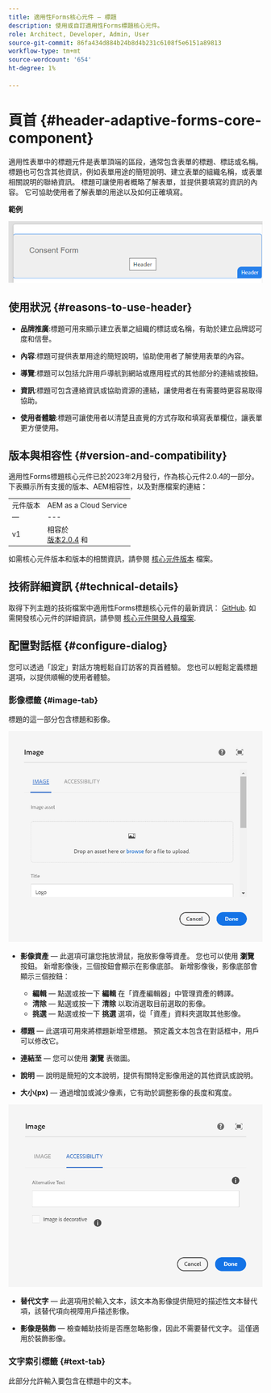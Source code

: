 ```yaml
---
title: 適用性Forms核心元件 — 標題
description: 使用或自訂適用性Forms標題核心元件。
role: Architect, Developer, Admin, User
source-git-commit: 86fa434d884b24b8d4b231c6108f5e6151a89813
workflow-type: tm+mt
source-wordcount: '654'
ht-degree: 1%

---
```



# 頁首 {#header-adaptive-forms-core-component}

適用性表單中的標題元件是表單頂端的區段，通常包含表單的標題、標誌或名稱。 標題也可包含其他資訊，例如表單用途的簡短說明、建立表單的組織名稱，或表單相關說明的聯絡資訊。 標題可讓使用者概略了解表單，並提供要填寫的資訊的內容。 它可協助使用者了解表單的用途以及如何正確填寫。

**範例**

![](/help/adaptive-forms/assets/header.png)

## 使用狀況 {#reasons-to-use-header}

* **品牌推廣**:標題可用來顯示建立表單之組織的標誌或名稱，有助於建立品牌認可度和信譽。

* **內容**:標題可提供表單用途的簡短說明，協助使用者了解使用表單的內容。

* **導覽**:標題可以包括允許用戶導航到網站或應用程式的其他部分的連結或按鈕。

* **資訊**:標題可包含連絡資訊或協助資源的連結，讓使用者在有需要時更容易取得協助。

* **使用者體驗**:標題可讓使用者以清楚且直覺的方式存取和填寫表單欄位，讓表單更方便使用。

## 版本與相容性 {#version-and-compatibility}

適用性Forms標題核心元件已於2023年2月發行，作為核心元件2.0.4的一部分。下表顯示所有支援的版本、AEM相容性，以及對應檔案的連結：

|  |  |
|---|---|
| 元件版本 | AEM as a Cloud Service  |
| — | --- |
| v1 | 相容於<br>[版本2.0.4](/help/versions.md) 和 | 相容 | 相容 |
如需核心元件版本和版本的相關資訊，請參閱 [核心元件版本](/help/versions.md) 檔案。


<!-- ## Sample Component Output {#sample-component-output}

To experience the Accordion Component as well as see examples of its configuration options as well as HTML and JSON output, visit the [Component Library](https://adobe.com/go/aem_cmp_library_accordion). -->


## 技術詳細資訊 {#technical-details}

取得下列主題的技術檔案中適用性Forms標題核心元件的最新資訊： [GitHub](https://github.com/adobe/aem-core-forms-components/tree/master/ui.af.apps/src/main/content/jcr_root/apps/core/fd/components/form/pageheader/v1/pageheader). 如需開發核心元件的詳細資訊，請參閱 [核心元件開發人員檔案](/help/developing/overview.md).

## 配置對話框 {#configure-dialog}

您可以透過「設定」對話方塊輕鬆自訂訪客的頁首體驗。 您也可以輕鬆定義標題選項，以提供順暢的使用者體驗。

### 影像標籤 {#image-tab}

標題的這一部分包含標題和影像。

![Imagetab](/help/adaptive-forms/assets/header_image.png)

* **影像資產**  — 此選項可讓您拖放滑鼠，拖放影像等資產。 您也可以使用 **瀏覽** 按鈕。 新增影像後，三個按鈕會顯示在影像底部。 新增影像後，影像底部會顯示三個按鈕：
   * **編輯**  — 點選或按一下 **編輯** 在「資產編輯器」中管理資產的轉譯。
   * **清除**  — 點選或按一下 **清除** 以取消選取目前選取的影像。
   * **挑選**  — 點選或按一下 **挑選**  選項，從「資產」資料夾選取其他影像。

* **標題**  — 此選項可用來將標題新增至標題。 預定義文本包含在對話框中，用戶可以修改它。
* **連結至**  — 您可以使用 **瀏覽** 表徵圖。
* **說明**  — 說明是簡短的文本說明，提供有關特定影像用途的其他資訊或說明。
* **大小(px)**  — 通過增加或減少像素，它有助於調整影像的長度和寬度。

![accessibilitytab](/help/adaptive-forms/assets/header_accessibility.png)

* **替代文字**  — 此選項用於輸入文本，該文本為影像提供簡短的描述性文本替代項，該替代項向視障用戶描述影像。

* **影像是裝飾**  — 檢查輔助技術是否應忽略影像，因此不需要替代文字。 這僅適用於裝飾影像。

### 文字索引標籤 {#text-tab}

此部分允許輸入要包含在標題中的文本。



